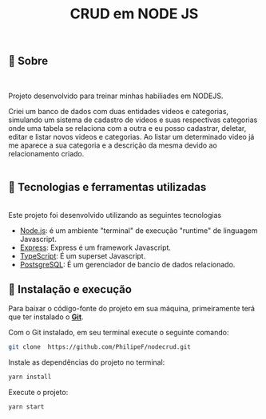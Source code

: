 <div align="center">
<h1> CRUD em NODE JS </h1>
</div>
<br>

## 📃 Sobre
<br>

Projeto desenvolvido para treinar minhas habiliades em NODEJS.

Criei um banco de dados com duas entidades videos e categorias, simulando um sistema de cadastro de videos e suas respectivas categorias onde uma tabela se relaciona com a outra e eu posso cadastrar, deletar, editar e listar novos videos e categorias. 
Ao listar um determinado video já me aparece a sua categoria e a descrição da mesma devido ao relacionamento criado. 
<br>
<br>
## 🚀 Tecnologias e ferramentas utilizadas 
<br>
Este projeto foi desenvolvido utilizando as seguintes tecnologias

<br>

- [Node.js](https://nodejs.org/en/): é um ambiente "terminal" de execução "runtime" de linguagem Javascript. 
- [Express](https://expressjs.com/pt-br/): Express é um framework Javascript.
- [TypeScript](https://www.typescriptlang.org/): É um superset Javascript.
- [PostsgreSQL](https://www.postgresql.org/): É um gerenciador de bancio de dados relacionado. 

## 🔧 Instalação e execução 

Para baixar o código-fonte do projeto em sua máquina, primeiramente terá que ter instalado o [**Git**](https://git-scm.com/).

Com o Git instalado, em seu terminal execute o seguinte comando:

```bash
git clone  https://github.com/PhilipeF/nodecrud.git
```

Instale as dependências do projeto no terminal:

```bash
yarn install
```

Execute o projeto:

```bash
yarn start
```







 







